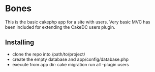 # Bones #

This is the basic cakephp app for a site with users. Very basic MVC has been included for
extending the CakeDC users plugin.

## Installing ##
* clone the repo into /path/to/project/
* create the empty database and app/config/database.php
* execute from app dir: cake migration run all -plugin users
